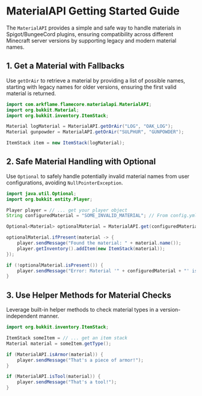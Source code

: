 # MaterialAPI Getting Started Guide

The `MaterialAPI` provides a simple and safe way to handle materials in Spigot/BungeeCord plugins, ensuring compatibility across different Minecraft server versions by supporting legacy and modern material names.

## 1. Get a Material with Fallbacks

Use `getOrAir` to retrieve a material by providing a list of possible names, starting with legacy names for older versions, ensuring the first valid material is returned.

```java
import com.arkflame.flamecore.materialapi.MaterialAPI;
import org.bukkit.Material;
import org.bukkit.inventory.ItemStack;

Material logMaterial = MaterialAPI.getOrAir("LOG", "OAK_LOG");
Material gunpowder = MaterialAPI.getOrAir("SULPHUR", "GUNPOWDER");

ItemStack item = new ItemStack(logMaterial);
```

## 2. Safe Material Handling with Optional

Use `Optional` to safely handle potentially invalid material names from user configurations, avoiding `NullPointerException`.

```java
import java.util.Optional;
import org.bukkit.entity.Player;

Player player = // ... get your player object
String configuredMaterial = "SOME_INVALID_MATERIAL"; // From config.yml

Optional<Material> optionalMaterial = MaterialAPI.get(configuredMaterial);

optionalMaterial.ifPresent(material -> {
    player.sendMessage("Found the material: " + material.name());
    player.getInventory().addItem(new ItemStack(material));
});

if (!optionalMaterial.isPresent()) {
    player.sendMessage("Error: Material '" + configuredMaterial + "' is not valid!");
}
```

## 3. Use Helper Methods for Material Checks

Leverage built-in helper methods to check material types in a version-independent manner.

```java
import org.bukkit.inventory.ItemStack;

ItemStack someItem = // ... get an item stack
Material material = someItem.getType();

if (MaterialAPI.isArmor(material)) {
    player.sendMessage("That's a piece of armor!");
}

if (MaterialAPI.isTool(material)) {
    player.sendMessage("That's a tool!");
}
```